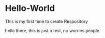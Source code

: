 # Hello-World
This is my first time to create Respository

hello there, this is just a test, no worries people.
